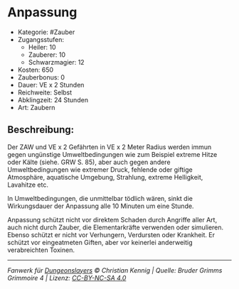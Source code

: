 # Anpassung

- Kategorie: #Zauber
- Zugangsstufen:
  - Heiler: 10
  - Zauberer: 10
  - Schwarzmagier: 12
- Kosten: 650
- Zauberbonus: 0
- Dauer: VE x 2 Stunden
- Reichweite: Selbst
- Abklingzeit: 24 Stunden
- Art: Zaubern

## Beschreibung:

Der ZAW und VE x 2 Gefährten in VE x 2 Meter Radius werden immun gegen ungünstige Umweltbedingungen wie zum Beispiel extreme Hitze oder Kälte (siehe. GRW S. 85), aber auch gegen andere Umweltbedingungen wie extremer Druck, fehlende oder giftige Atmosphäre, aquatische Umgebung, Strahlung, extreme Helligkeit, Lavahitze etc.

In Umweltbedingungen, die unmittelbar tödlich wären, sinkt die Wirkungsdauer der Anpassung alle 10 Minuten um eine Stunde.

Anpassung schützt nicht vor direktem Schaden durch Angriffe aller Art, auch nicht durch Zauber, die Elementarkräfte verwenden oder simulieren. Ebenso schützt er nicht vor Verhungern, Verdursten oder Krankheit. Er schützt vor eingeatmeten Giften, aber vor keinerlei anderweitig verabreichten Toxinen.

---

_Fanwerk für [Dungeonslayers](https://www.dungeonslayers.net/) © Christian Kennig | Quelle: Bruder Grimms Grimmoire 4 | Lizenz: [CC-BY-NC-SA 4.0](https://creativecommons.org/licenses/by-nc-sa/4.0/deed.de)_
